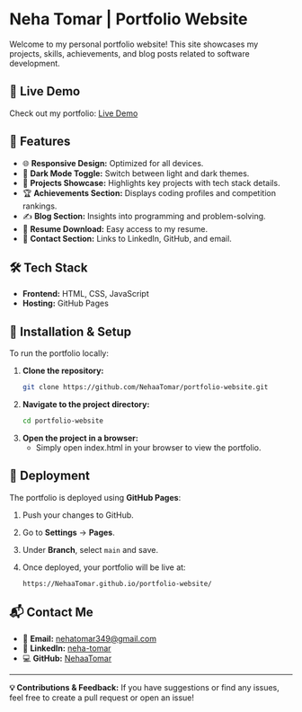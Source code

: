 # Neha Tomar | Portfolio Website

Welcome to my personal portfolio website! This site showcases my projects, skills, achievements, and blog posts related to software development.

## 🔗 Live Demo
Check out my portfolio: [Live Demo](https://NehaaTomar.github.io/portfolio-website/)

## 📌 Features
- 🌐 **Responsive Design:** Optimized for all devices.
- 🌙 **Dark Mode Toggle:** Switch between light and dark themes.
- 🚀 **Projects Showcase:** Highlights key projects with tech stack details.
- 🏆 **Achievements Section:** Displays coding profiles and competition rankings.
- ✍️ **Blog Section:** Insights into programming and problem-solving.
- 📄 **Resume Download:** Easy access to my resume.
- 📩 **Contact Section:** Links to LinkedIn, GitHub, and email.

## 🛠 Tech Stack
- **Frontend:** HTML, CSS, JavaScript
- **Hosting:** GitHub Pages

## 🚀 Installation & Setup
To run the portfolio locally:

1. **Clone the repository:**
   ```sh
   git clone https://github.com/NehaaTomar/portfolio-website.git
   ```
2. **Navigate to the project directory:**
   ```sh
   cd portfolio-website
   ```
3. **Open the project in a browser:**
   - Simply open index.html in your browser to view the portfolio.

## 📄 Deployment
The portfolio is deployed using **GitHub Pages**:

1. Push your changes to GitHub.
2. Go to **Settings** → **Pages**.
3. Under **Branch**, select `main` and save.
4. Once deployed, your portfolio will be live at:

   ```
   https://NehaaTomar.github.io/portfolio-website/
   ```

## 📬 Contact Me
- 📧 **Email:** [nehatomar349@gmail.com](mailto:nehatomar349@gmail.com)
- 🔗 **LinkedIn:** [neha-tomar](https://www.linkedin.com/in/neha-tomar-52b212224/)
- 💻 **GitHub:** [NehaaTomar](https://github.com/NehaaTomar)

---
**💡 Contributions & Feedback:** If you have suggestions or find any issues, feel free to create a pull request or open an issue!
